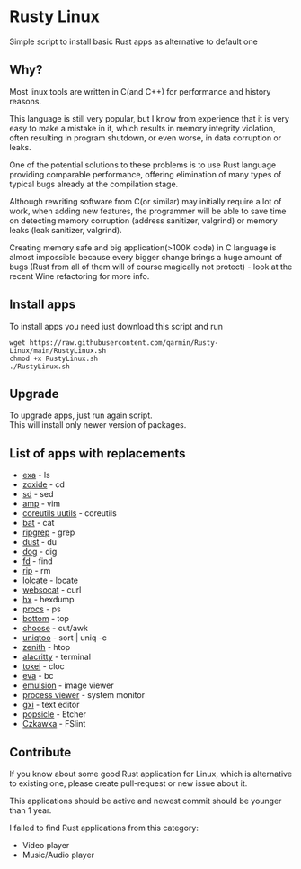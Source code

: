# Rusty Linux
Simple script to install basic Rust apps as alternative to default one

## Why?
Most linux tools are written in C(and C++) for performance and history reasons.

This language is still very popular, but I know from experience that it is very easy to make a mistake in it, which results in memory integrity violation, often resulting in program shutdown, or even worse, in data corruption or leaks.

One of the potential solutions to these problems is to use Rust language providing comparable performance, offering elimination of many types of typical bugs already at the compilation stage.

Although rewriting software from C(or similar) may initially require a lot of work, when adding new features, the programmer will be able to save time on detecting memory corruption (address sanitizer, valgrind) or memory leaks (leak sanitizer, valgrind).

Creating memory safe and big application(>100K code) in C language is almost impossible because every bigger change brings a huge amount of bugs (Rust from all of them will of course magically not protect) - look at the recent Wine refactoring for more info.

## Install apps
To install apps you need just download this script and run
```
wget https://raw.githubusercontent.com/qarmin/Rusty-Linux/main/RustyLinux.sh
chmod +x RustyLinux.sh
./RustyLinux.sh
```
## Upgrade
To upgrade apps, just run again script.  
This will install only newer version of packages.


## List of apps with replacements  
- [exa](https://github.com/ogham/exa) - ls
- [zoxide](https://github.com/ajeetdsouza/zoxide) - cd
- [sd](https://github.com/chmln/sd) - sed
- [amp](https://github.com/jmacdonald/amp) - vim
- [coreutils uutils](https://github.com/uutils/coreutils) - coreutils
- [bat](https://github.com/sharkdp/bat) - cat
- [ripgrep](https://github.com/BurntSushi/ripgrep) - grep
- [dust](https://github.com/bootandy/dust) - du
- [dog](https://github.com/ogham/dog) - dig
- [fd](https://github.com/sharkdp/fd) - find
- [rip](https://github.com/nivekuil/rip) - rm
- [lolcate](https://github.com/ngirard/lolcate-rs) - locate
- [websocat](https://github.com/vi/websocat) - curl
- [hx](https://github.com/sitkevij/hex) - hexdump
- [procs](https://github.com/dalance/procs) - ps
- [bottom](https://github.com/ClementTsang/bottom) - top
- [choose](https://github.com/theryangeary/choose) - cut/awk
- [uniqtoo](https://github.com/JakeWharton/uniqtoo) - sort | uniq -c
- [zenith](https://github.com/bvaisvil/zenith) - htop
- [alacritty](https://github.com/alacritty/alacritty) - terminal
- [tokei](https://github.com/XAMPPRocky/tokei) - cloc
- [eva](https://github.com/NerdyPepper/eva) - bc
- [emulsion](https://github.com/ArturKovacs/emulsion) - image viewer
- [process viewer](https://github.com/GuillaumeGomez/process-viewer) - system monitor
- [gxi](https://github.com/bvinc/gxi) - text editor
- [popsicle](https://github.com/pop-os/popsicle) - Etcher
- [Czkawka](https://github.com/qarmin/czkawka) - FSlint

## Contribute
If you know about some good Rust application for Linux, which is alternative to existing one, please create pull-request or new issue about it.

This applications should be active and newest commit should be younger than 1 year.

I failed to find Rust applications from this category:
- Video player
- Music/Audio player
